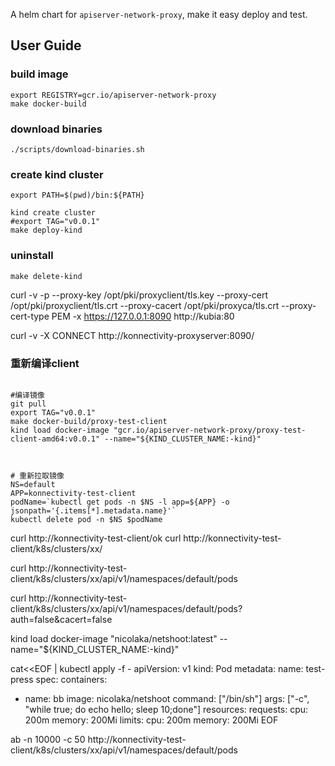
A helm chart for `apiserver-network-proxy`, make it easy deploy and test.

## User Guide


### build image

```
export REGISTRY=gcr.io/apiserver-network-proxy
make docker-build
```

### download binaries

```
./scripts/download-binaries.sh
```

### create kind cluster

```shell
export PATH=$(pwd)/bin:${PATH}

kind create cluster
#export TAG="v0.0.1"
make deploy-kind
```

### uninstall

```shell
make delete-kind
```



curl -v -p --proxy-key /opt/pki/proxyclient/tls.key --proxy-cert /opt/pki/proxyclient/tls.crt --proxy-cacert /opt/pki/proxyca/tls.crt --proxy-cert-type PEM -x https://127.0.0.1:8090  http://kubia:80





curl  -v -X CONNECT http://konnectivity-proxyserver:8090/



### 重新编译client

```shell

#编译镜像
git pull
export TAG="v0.0.1"
make docker-build/proxy-test-client
kind load docker-image "gcr.io/apiserver-network-proxy/proxy-test-client-amd64:v0.0.1" --name="${KIND_CLUSTER_NAME:-kind}"



# 重新拉取镜像
NS=default
APP=konnectivity-test-client
podName=`kubectl get pods -n $NS -l app=${APP} -o jsonpath='{.items[*].metadata.name}'`
kubectl delete pod -n $NS $podName

```



curl http://konnectivity-test-client/ok
curl http://konnectivity-test-client/k8s/clusters/xx/


curl http://konnectivity-test-client/k8s/clusters/xx/api/v1/namespaces/default/pods

curl http://konnectivity-test-client/k8s/clusters/xx/api/v1/namespaces/default/pods?auth=false&cacert=false



kind load docker-image "nicolaka/netshoot:latest" --name="${KIND_CLUSTER_NAME:-kind}"

cat<<EOF | kubectl apply -f -
apiVersion: v1
kind: Pod
metadata:
  name: test-press
spec:
  containers:
  - name: bb
    image: nicolaka/netshoot
    command: ["/bin/sh"]
    args: ["-c", "while true; do echo hello; sleep 10;done"]
    resources:
      requests:
        cpu: 200m
        memory: 200Mi
      limits:
       cpu: 200m
       memory: 200Mi
EOF



ab -n 10000 -c 50 http://konnectivity-test-client/k8s/clusters/xx/api/v1/namespaces/default/pods
